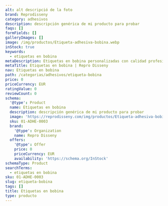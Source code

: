 ```yaml
---
alt: alt descripció de la foto
brand: Reprodisseny
category: adhesivos
description: descripción genérica de mi producto para probar
faqs: []
formFields: []
galleryImages: []
image: /img/productos/Etiqueta-adhesiva-bobina.webp
inStock: true
keywords:
  - etiquetas en bobina
metaDescription: Etiquetas en bobina personalizadas con calidad profesional en Cataluña.
metaTitle: Etiquetas en bobina | Repro Disseny
nav: Etiquetas en bobina
path: /categorias/adhesivos/etiqueta-bobina
price: 0
priceCurrency: EUR
ratingValue: 0
reviewCount: 0
schema:
  '@type': Product
  name: Etiquetas en bobina
  description: descripción genérica de mi producto para probar
  image: 'https://reprodisseny.com/img/productos/Etiqueta-adhesiva-bobina.webp'
  sku: 01-ADHE-0003
  brand:
    '@type': Organization
    name: Repro Disseny
  offers:
    '@type': Offer
    price: 0
    priceCurrency: EUR
    availability: 'https://schema.org/InStock'
schemaType: Product
searchTerms:
  - etiquetas en bobina
sku: 01-ADHE-0003
slug: etiqueta-bobina
tags: []
title: Etiquetas en bobina
type: producto
---
```


